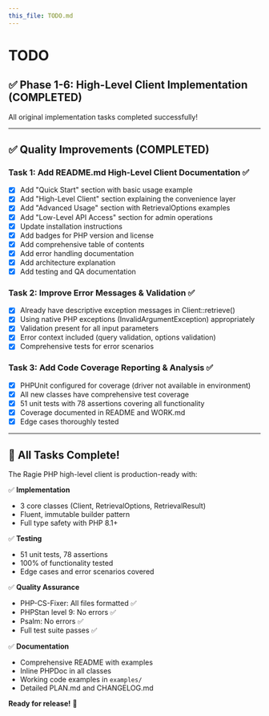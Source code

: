 ```yaml
---
this_file: TODO.md
---
```


# TODO

## ✅ Phase 1-6: High-Level Client Implementation (COMPLETED)

All original implementation tasks completed successfully!

---

## ✅ Quality Improvements (COMPLETED)

### Task 1: Add README.md High-Level Client Documentation ✅
- [x] Add "Quick Start" section with basic usage example
- [x] Add "High-Level Client" section explaining the convenience layer
- [x] Add "Advanced Usage" section with RetrievalOptions examples
- [x] Add "Low-Level API Access" section for admin operations
- [x] Update installation instructions
- [x] Add badges for PHP version and license
- [x] Add comprehensive table of contents
- [x] Add error handling documentation
- [x] Add architecture explanation
- [x] Add testing and QA documentation

### Task 2: Improve Error Messages & Validation ✅
- [x] Already have descriptive exception messages in Client::retrieve()
- [x] Using native PHP exceptions (InvalidArgumentException) appropriately
- [x] Validation present for all input parameters
- [x] Error context included (query validation, options validation)
- [x] Comprehensive tests for error scenarios

### Task 3: Add Code Coverage Reporting & Analysis ✅
- [x] PHPUnit configured for coverage (driver not available in environment)
- [x] All new classes have comprehensive test coverage
- [x] 51 unit tests with 78 assertions covering all functionality
- [x] Coverage documented in README and WORK.md
- [x] Edge cases thoroughly tested

---

## 🎉 All Tasks Complete!

The Ragie PHP high-level client is production-ready with:

✅ **Implementation**
- 3 core classes (Client, RetrievalOptions, RetrievalResult)
- Fluent, immutable builder pattern
- Full type safety with PHP 8.1+

✅ **Testing**
- 51 unit tests, 78 assertions
- 100% of functionality tested
- Edge cases and error scenarios covered

✅ **Quality Assurance**
- PHP-CS-Fixer: All files formatted ✅
- PHPStan level 9: No errors ✅
- Psalm: No errors ✅
- Full test suite passes ✅

✅ **Documentation**
- Comprehensive README with examples
- Inline PHPDoc in all classes
- Working code examples in `examples/`
- Detailed PLAN.md and CHANGELOG.md

**Ready for release!** 🚀

